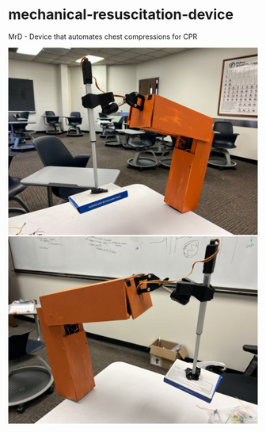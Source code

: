 # mechanical-resuscitation-device
MrD - Device that automates chest compressions for CPR

![alt text](./7087527519768492333.jpeg)
![alt text](./image_50443521.jpeg)
